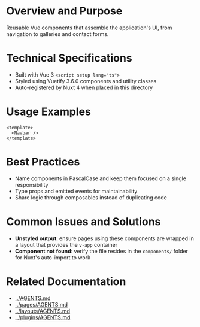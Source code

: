 # Overview and Purpose
Reusable Vue components that assemble the application's UI, from navigation to galleries and contact forms.

# Technical Specifications
- Built with Vue 3 `<script setup lang="ts">`
- Styled using Vuetify 3.6.0 components and utility classes
- Auto-registered by Nuxt 4 when placed in this directory

# Usage Examples
```vue
<template>
  <Navbar />
</template>
```

# Best Practices
- Name components in PascalCase and keep them focused on a single responsibility
- Type props and emitted events for maintainability
- Share logic through composables instead of duplicating code

# Common Issues and Solutions
- **Unstyled output**: ensure pages using these components are wrapped in a layout that provides the `v-app` container
- **Component not found**: verify the file resides in the `components/` folder for Nuxt's auto-import to work

# Related Documentation
- [../AGENTS.md](../AGENTS.md)
- [../pages/AGENTS.md](../pages/AGENTS.md)
- [../layouts/AGENTS.md](../layouts/AGENTS.md)
- [../plugins/AGENTS.md](../plugins/AGENTS.md)

